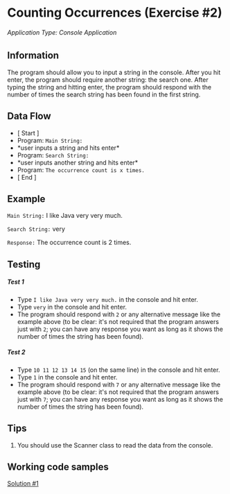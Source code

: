 # Counting Occurrences (Exercise #2)

###### Application Type: Console Application

## Information

The program should allow you to input a string in the console. After you hit enter, the program should require another string: the search one. After typing the string and hitting enter, the program should respond with the number of times the search string has been found in the first string.

## Data Flow

- [ Start ] 
- Program: ``Main String:``
- \*user inputs a string and hits enter\*
- Program: ``Search String:``
- \*user inputs another string and hits enter\*
- Program: ``The occurrence count is x times.``
- [ End ]

## Example

``Main String:`` I like Java very very much.

``Search String:`` very

``Response:`` The occurrence count is 2 times.

## Testing
##### Test 1
- Type ``I like Java very very much.`` in the console and hit enter.
- Type ``very`` in the console and hit enter.
- The program should respond with ``2`` or any alternative message like the example above (to be clear: it's not required that the program answers just with ``2``; you can have any response you want as long as it shows the number of times the string has been found).
##### Test 2
- Type ``10 11 12 13 14 15`` (on the same line) in the console and hit enter.
- Type ``1`` in the console and hit enter.
- The program should respond with ``7`` or any alternative message like the example above (to be clear: it's not required that the program answers just with ``7``; you can have any response you want as long as it shows the number of times the string has been found).

## Tips
1. You should use the Scanner class to read the data from the console.

## Working code samples
[Solution #1](https://github.com/DavidHancu/JavaChallenges/blob/main/Exercises/Beginner/Exercise%20%232/SOLUTION.MD)
